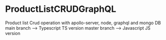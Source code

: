 # ProductListCRUDGraphQL
Product list Crud operation with apollo-server, node, graphql and mongo DB
main branch --> Typescript TS version
master branch --> Javascript JS version
